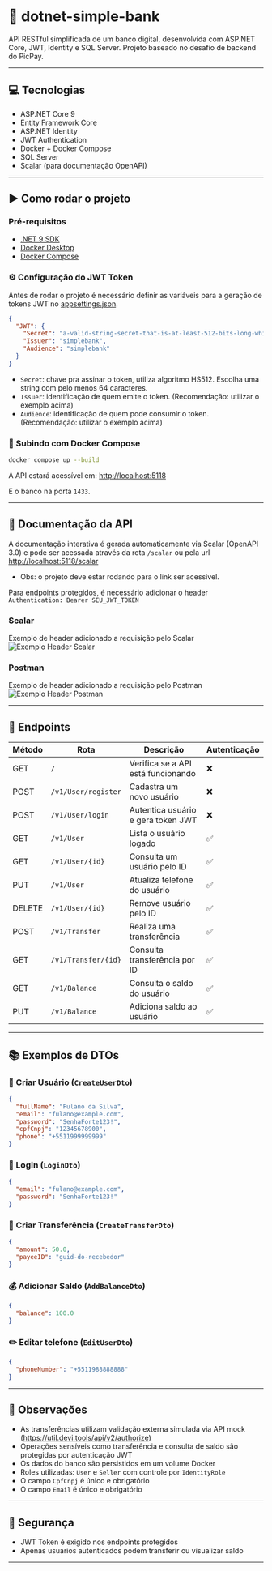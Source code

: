 # 🏦 dotnet-simple-bank

API RESTful simplificada de um banco digital, desenvolvida com ASP.NET Core, JWT, Identity e SQL Server.
Projeto baseado no desafio de backend do PicPay.

---

## 💻 Tecnologias

- ASP.NET Core 9
- Entity Framework Core
- ASP.NET Identity
- JWT Authentication
- Docker + Docker Compose
- SQL Server
- Scalar (para documentação OpenAPI)

---

## ▶️ Como rodar o projeto

### Pré-requisitos

- [.NET 9 SDK](https://dotnet.microsoft.com/en-us/download)
- [Docker Desktop](https://www.docker.com/products/docker-desktop)
- [Docker Compose](https://docs.docker.com/compose/)

### ⚙️ Configuração do JWT Token

Antes de rodar o projeto é necessário definir as variáveis para a geração de tokens JWT no [appsettings.json](./appsettings.json).

```json
{
  "JWT": {
    "Secret": "a-valid-string-secret-that-is-at-least-512-bits-long-which-is-very-long",
    "Issuer": "simplebank",
    "Audience": "simplebank"
  }
}
```

- `Secret`: chave pra assinar o token, utiliza algoritmo HS512. Escolha uma string com pelo menos 64 caracteres.
- `Issuer`: identificação de quem emite o token. (Recomendação: utilizar o exemplo acima)
- `Audience`: identificação de quem pode consumir o token. (Recomendação: utilizar o exemplo acima)

### 🐋 Subindo com Docker Compose

```bash
docker compose up --build
```

A API estará acessível em:
[http://localhost:5118](http://localhost:5118)

E o banco na porta `1433`.

---

## 📖 Documentação da API

A documentação interativa é gerada automaticamente via Scalar (OpenAPI 3.0) e pode ser acessada através da rota `/scalar`
ou pela url [http://localhost:5118/scalar](http://localhost:5118/scalar)

- Obs: o projeto deve estar rodando para o link ser acessível.

Para endpoints protegidos, é necessário adicionar o header `Authentication: Bearer SEU_JWT_TOKEN`

### Scalar

Exemplo de header adicionado a requisição pelo Scalar
![Exemplo Header Scalar](https://i.imgur.com/icptbKP.png)

### Postman

Exemplo de header adicionado a requisição pelo Postman
![Exemplo Header Postman](https://imgur.com/Ef9egjI.png)

---

## 🔗 Endpoints

| Método | Rota                | Descrição                          | Autenticação |
| ------ | ------------------- | ---------------------------------- | ------------ |
| GET    | `/`                 | Verifica se a API está funcionando | ❌           |
| POST   | `/v1/User/register` | Cadastra um novo usuário           | ❌           |
| POST   | `/v1/User/login`    | Autentica usuário e gera token JWT | ❌           |
| GET    | `/v1/User`          | Lista o usuário logado             | ✅           |
| GET    | `/v1/User/{id}`     | Consulta um usuário pelo ID        | ✅           |
| PUT    | `/v1/User`          | Atualiza telefone do usuário       | ✅           |
| DELETE | `/v1/User/{id}`     | Remove usuário pelo ID             | ✅           |
| POST   | `/v1/Transfer`      | Realiza uma transferência          | ✅           |
| GET    | `/v1/Transfer/{id}` | Consulta transferência por ID      | ✅           |
| GET    | `/v1/Balance`       | Consulta o saldo do usuário        | ✅           |
| PUT    | `/v1/Balance`       | Adiciona saldo ao usuário          | ✅           |

---

## 📚 Exemplos de DTOs

### 👤 Criar Usuário (`CreateUserDto`)

```json
{
  "fullName": "Fulano da Silva",
  "email": "fulano@example.com",
  "password": "SenhaForte123!",
  "cpfCnpj": "12345678900",
  "phone": "+5511999999999"
}
```

### 🔑 Login (`LoginDto`)

```json
{
  "email": "fulano@example.com",
  "password": "SenhaForte123!"
}
```

### 💸 Criar Transferência (`CreateTransferDto`)

```json
{
  "amount": 50.0,
  "payeeID": "guid-do-recebedor"
}
```

### 💰 Adicionar Saldo (`AddBalanceDto`)

```json
{
  "balance": 100.0
}
```

### ✏️ Editar telefone (`EditUserDto`)

```json
{
  "phoneNumber": "+5511988888888"
}
```

---

## 📌 Observações

- As transferências utilizam validação externa simulada via API mock (https://util.devi.tools/api/v2/authorize)
- Operações sensíveis como transferência e consulta de saldo são protegidas por autenticação JWT
- Os dados do banco são persistidos em um volume Docker
- Roles utilizadas: `User` e `Seller` com controle por `IdentityRole`
- O campo `CpfCnpj` é único e obrigatório
- O campo `Email` é único e obrigatório

---

## 🔐 Segurança

- JWT Token é exigido nos endpoints protegidos
- Apenas usuários autenticados podem transferir ou visualizar saldo

---
